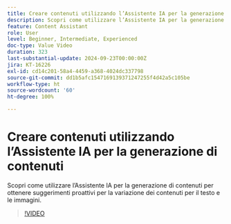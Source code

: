 ```yaml
---
title: Creare contenuti utilizzando l’Assistente IA per la generazione di contenuti
description: Scopri come utilizzare l’Assistente IA per la generazione di contenuti per ottenere suggerimenti proattivi per la variazione dei contenuti per il testo e le immagini.
feature: Content Assistant
role: User
level: Beginner, Intermediate, Experienced
doc-type: Value Video
duration: 323
last-substantial-update: 2024-09-23T00:00:00Z
jira: KT-16226
exl-id: cd14c201-58a4-4459-a368-4024dc337798
source-git-commit: dd1b5afc1547169139371247255f4d42a5c105be
workflow-type: ht
source-wordcount: '60'
ht-degree: 100%

---
```


# Creare contenuti utilizzando l’Assistente IA per la generazione di contenuti

Scopri come utilizzare l’Assistente IA per la generazione di contenuti per ottenere suggerimenti proattivi per la variazione dei contenuti per il testo e le immagini.

>[!VIDEO](https://video.tv.adobe.com/v/3434635/?learn=on)
